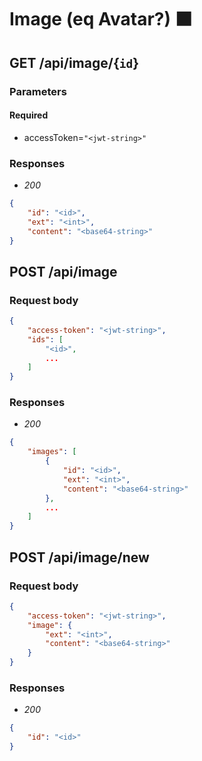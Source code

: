 # Image (eq Avatar?) ⬛️

## GET /api/image/{`id`}

### Parameters
#### Required
- accessToken=`"<jwt-string>"`

### Responses
- *200*
```json
{
    "id": "<id>",
    "ext": "<int>",
    "content": "<base64-string>"
}
```
<!-- post for get some images -->
## POST /api/image

### Request body
```json
{
    "access-token": "<jwt-string>",
    "ids": [
        "<id>",
        ...
    ]
}
```

### Responses
- *200*
```json
{
    "images": [
        {
            "id": "<id>",
            "ext": "<int>",
            "content": "<base64-string>"
        },
        ...
    ]
}
```

<!-- -------------------------------------------- -->

## POST /api/image/new

### Request body
```json
{
    "access-token": "<jwt-string>",
    "image": {
        "ext": "<int>",
        "content": "<base64-string>"
    }
}
```

### Responses
- *200*
```json
{
    "id": "<id>"
}
```